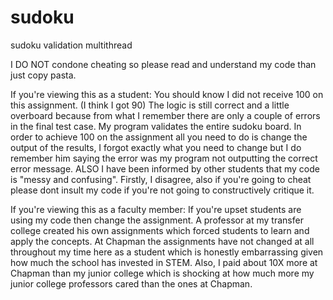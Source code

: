 # sudoku
sudoku validation multithread

I DO NOT condone cheating so please read and understand my code than just copy pasta.

If you're viewing this as a student: 
You should know I did not receive 100 on this assignment. (I think I got 90)
The logic is still correct and a little overboard because from what I remember there are only a couple of errors in the final test case.
My program validates the entire sudoku board.
In order to achieve 100 on the assignment all you need to do is change the output of the results, I forgot exactly what you need to change but I do remember him saying the error was my program not outputting the correct error message.
ALSO I have been informed by other students that my code is "messy and confusing". Firstly, I disagree, also if you're going to cheat please dont insult my code if you're not going to constructively critique it.

If you're viewing this as a faculty member:
If you're upset students are using my code then change the assignment.
A professor at my transfer college created his own assignments which forced students to learn and apply the concepts.
At Chapman the assignments have not changed at all throughout my time here as a student which is honestly embarrassing given how much the school has invested in STEM.
Also, I paid about 10X more at Chapman than my junior college which is shocking at how much more my junior college professors cared than the ones at Chapman.
